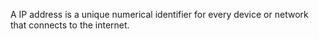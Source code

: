 A IP address is a unique numerical identifier for every device or network that connects to the internet.